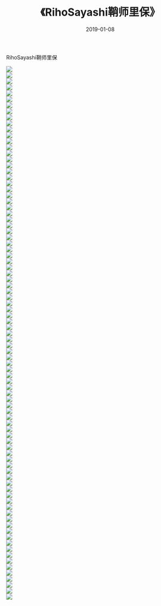 ﻿---
layout: post
title:  《RihoSayashi鞘师里保》
date:   2019-01-08
img: http://img.660000.xyz/Sharelink/唯美/2019/RihoSayashi鞘师里保/000.jpg
categories: [美女, 清纯, 唯美]
---

RihoSayashi鞘师里保

  ![](http://img.660000.xyz/Sharelink/唯美/2019/RihoSayashi鞘师里保/001.jpg) <br> ![](http://img.660000.xyz/Sharelink/唯美/2019/RihoSayashi鞘师里保/002.jpg) <br> ![](http://img.660000.xyz/Sharelink/唯美/2019/RihoSayashi鞘师里保/003.jpg) <br> ![](http://img.660000.xyz/Sharelink/唯美/2019/RihoSayashi鞘师里保/004.jpg) <br> ![](http://img.660000.xyz/Sharelink/唯美/2019/RihoSayashi鞘师里保/005.jpg) <br> ![](http://img.660000.xyz/Sharelink/唯美/2019/RihoSayashi鞘师里保/006.jpg) <br> ![](http://img.660000.xyz/Sharelink/唯美/2019/RihoSayashi鞘师里保/007.jpg) <br> ![](http://img.660000.xyz/Sharelink/唯美/2019/RihoSayashi鞘师里保/008.jpg) <br> ![](http://img.660000.xyz/Sharelink/唯美/2019/RihoSayashi鞘师里保/009.jpg) <br> ![](http://img.660000.xyz/Sharelink/唯美/2019/RihoSayashi鞘师里保/010.jpg) <br> ![](http://img.660000.xyz/Sharelink/唯美/2019/RihoSayashi鞘师里保/011.jpg) <br> ![](http://img.660000.xyz/Sharelink/唯美/2019/RihoSayashi鞘师里保/012.jpg) <br> ![](http://img.660000.xyz/Sharelink/唯美/2019/RihoSayashi鞘师里保/013.jpg) <br> ![](http://img.660000.xyz/Sharelink/唯美/2019/RihoSayashi鞘师里保/014.jpg) <br> ![](http://img.660000.xyz/Sharelink/唯美/2019/RihoSayashi鞘师里保/015.jpg) <br> ![](http://img.660000.xyz/Sharelink/唯美/2019/RihoSayashi鞘师里保/016.jpg) <br> ![](http://img.660000.xyz/Sharelink/唯美/2019/RihoSayashi鞘师里保/017.jpg) <br> ![](http://img.660000.xyz/Sharelink/唯美/2019/RihoSayashi鞘师里保/018.jpg) <br> ![](http://img.660000.xyz/Sharelink/唯美/2019/RihoSayashi鞘师里保/019.jpg) <br> ![](http://img.660000.xyz/Sharelink/唯美/2019/RihoSayashi鞘师里保/020.jpg) <br> ![](http://img.660000.xyz/Sharelink/唯美/2019/RihoSayashi鞘师里保/021.jpg) <br> ![](http://img.660000.xyz/Sharelink/唯美/2019/RihoSayashi鞘师里保/022.jpg) <br> ![](http://img.660000.xyz/Sharelink/唯美/2019/RihoSayashi鞘师里保/023.jpg) <br> ![](http://img.660000.xyz/Sharelink/唯美/2019/RihoSayashi鞘师里保/024.jpg) <br> ![](http://img.660000.xyz/Sharelink/唯美/2019/RihoSayashi鞘师里保/025.jpg) <br> ![](http://img.660000.xyz/Sharelink/唯美/2019/RihoSayashi鞘师里保/026.jpg) <br> ![](http://img.660000.xyz/Sharelink/唯美/2019/RihoSayashi鞘师里保/027.jpg) <br> ![](http://img.660000.xyz/Sharelink/唯美/2019/RihoSayashi鞘师里保/028.jpg) <br> ![](http://img.660000.xyz/Sharelink/唯美/2019/RihoSayashi鞘师里保/029.jpg) <br> ![](http://img.660000.xyz/Sharelink/唯美/2019/RihoSayashi鞘师里保/030.jpg) <br> ![](http://img.660000.xyz/Sharelink/唯美/2019/RihoSayashi鞘师里保/031.jpg) <br> ![](http://img.660000.xyz/Sharelink/唯美/2019/RihoSayashi鞘师里保/032.jpg) <br> ![](http://img.660000.xyz/Sharelink/唯美/2019/RihoSayashi鞘师里保/033.jpg) <br> ![](http://img.660000.xyz/Sharelink/唯美/2019/RihoSayashi鞘师里保/034.jpg) <br> ![](http://img.660000.xyz/Sharelink/唯美/2019/RihoSayashi鞘师里保/035.jpg) <br> ![](http://img.660000.xyz/Sharelink/唯美/2019/RihoSayashi鞘师里保/036.jpg) <br> ![](http://img.660000.xyz/Sharelink/唯美/2019/RihoSayashi鞘师里保/037.jpg) <br> ![](http://img.660000.xyz/Sharelink/唯美/2019/RihoSayashi鞘师里保/038.jpg) <br> ![](http://img.660000.xyz/Sharelink/唯美/2019/RihoSayashi鞘师里保/039.jpg) <br> ![](http://img.660000.xyz/Sharelink/唯美/2019/RihoSayashi鞘师里保/040.jpg) <br> ![](http://img.660000.xyz/Sharelink/唯美/2019/RihoSayashi鞘师里保/041.jpg) <br> ![](http://img.660000.xyz/Sharelink/唯美/2019/RihoSayashi鞘师里保/042.jpg) <br> ![](http://img.660000.xyz/Sharelink/唯美/2019/RihoSayashi鞘师里保/043.jpg) <br> ![](http://img.660000.xyz/Sharelink/唯美/2019/RihoSayashi鞘师里保/044.jpg) <br> ![](http://img.660000.xyz/Sharelink/唯美/2019/RihoSayashi鞘师里保/045.jpg) <br> ![](http://img.660000.xyz/Sharelink/唯美/2019/RihoSayashi鞘师里保/046.jpg) <br> ![](http://img.660000.xyz/Sharelink/唯美/2019/RihoSayashi鞘师里保/047.jpg) <br> ![](http://img.660000.xyz/Sharelink/唯美/2019/RihoSayashi鞘师里保/048.jpg) <br> ![](http://img.660000.xyz/Sharelink/唯美/2019/RihoSayashi鞘师里保/049.jpg) <br> ![](http://img.660000.xyz/Sharelink/唯美/2019/RihoSayashi鞘师里保/050.jpg) <br> ![](http://img.660000.xyz/Sharelink/唯美/2019/RihoSayashi鞘师里保/051.jpg) <br> ![](http://img.660000.xyz/Sharelink/唯美/2019/RihoSayashi鞘师里保/052.jpg) <br> ![](http://img.660000.xyz/Sharelink/唯美/2019/RihoSayashi鞘师里保/053.jpg) <br> ![](http://img.660000.xyz/Sharelink/唯美/2019/RihoSayashi鞘师里保/054.jpg) <br> ![](http://img.660000.xyz/Sharelink/唯美/2019/RihoSayashi鞘师里保/055.jpg) <br> ![](http://img.660000.xyz/Sharelink/唯美/2019/RihoSayashi鞘师里保/056.jpg) <br> ![](http://img.660000.xyz/Sharelink/唯美/2019/RihoSayashi鞘师里保/057.jpg) <br> ![](http://img.660000.xyz/Sharelink/唯美/2019/RihoSayashi鞘师里保/058.jpg) <br> ![](http://img.660000.xyz/Sharelink/唯美/2019/RihoSayashi鞘师里保/059.jpg) <br> ![](http://img.660000.xyz/Sharelink/唯美/2019/RihoSayashi鞘师里保/060.jpg) <br> ![](http://img.660000.xyz/Sharelink/唯美/2019/RihoSayashi鞘师里保/061.jpg) <br> ![](http://img.660000.xyz/Sharelink/唯美/2019/RihoSayashi鞘师里保/062.jpg) <br> ![](http://img.660000.xyz/Sharelink/唯美/2019/RihoSayashi鞘师里保/063.jpg) <br> ![](http://img.660000.xyz/Sharelink/唯美/2019/RihoSayashi鞘师里保/064.jpg) <br> ![](http://img.660000.xyz/Sharelink/唯美/2019/RihoSayashi鞘师里保/065.jpg) <br> ![](http://img.660000.xyz/Sharelink/唯美/2019/RihoSayashi鞘师里保/066.jpg) <br> ![](http://img.660000.xyz/Sharelink/唯美/2019/RihoSayashi鞘师里保/067.jpg) <br> ![](http://img.660000.xyz/Sharelink/唯美/2019/RihoSayashi鞘师里保/068.jpg) <br> ![](http://img.660000.xyz/Sharelink/唯美/2019/RihoSayashi鞘师里保/069.jpg) <br> ![](http://img.660000.xyz/Sharelink/唯美/2019/RihoSayashi鞘师里保/070.jpg) <br> ![](http://img.660000.xyz/Sharelink/唯美/2019/RihoSayashi鞘师里保/071.jpg) <br> ![](http://img.660000.xyz/Sharelink/唯美/2019/RihoSayashi鞘师里保/072.jpg) <br> ![](http://img.660000.xyz/Sharelink/唯美/2019/RihoSayashi鞘师里保/073.jpg) <br> ![](http://img.660000.xyz/Sharelink/唯美/2019/RihoSayashi鞘师里保/074.jpg) <br> ![](http://img.660000.xyz/Sharelink/唯美/2019/RihoSayashi鞘师里保/075.jpg) <br> ![](http://img.660000.xyz/Sharelink/唯美/2019/RihoSayashi鞘师里保/076.jpg) <br> ![](http://img.660000.xyz/Sharelink/唯美/2019/RihoSayashi鞘师里保/077.jpg) <br> ![](http://img.660000.xyz/Sharelink/唯美/2019/RihoSayashi鞘师里保/078.jpg) <br> ![](http://img.660000.xyz/Sharelink/唯美/2019/RihoSayashi鞘师里保/079.jpg) <br> ![](http://img.660000.xyz/Sharelink/唯美/2019/RihoSayashi鞘师里保/080.jpg) <br> ![](http://img.660000.xyz/Sharelink/唯美/2019/RihoSayashi鞘师里保/081.jpg) <br> ![](http://img.660000.xyz/Sharelink/唯美/2019/RihoSayashi鞘师里保/082.jpg) <br> ![](http://img.660000.xyz/Sharelink/唯美/2019/RihoSayashi鞘师里保/083.jpg) <br> ![](http://img.660000.xyz/Sharelink/唯美/2019/RihoSayashi鞘师里保/084.jpg) <br> ![](http://img.660000.xyz/Sharelink/唯美/2019/RihoSayashi鞘师里保/085.jpg) <br> ![](http://img.660000.xyz/Sharelink/唯美/2019/RihoSayashi鞘师里保/086.jpg) <br> ![](http://img.660000.xyz/Sharelink/唯美/2019/RihoSayashi鞘师里保/087.jpg) <br> ![](http://img.660000.xyz/Sharelink/唯美/2019/RihoSayashi鞘师里保/088.jpg) <br> ![](http://img.660000.xyz/Sharelink/唯美/2019/RihoSayashi鞘师里保/089.jpg) <br>